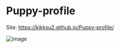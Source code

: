 # Puppy-profile

Site: https://kjkksu2.github.io/Puppy-profile/

![image](https://user-images.githubusercontent.com/80094949/134799922-9dd8ae7a-0762-4d1b-a9d8-515de192ab23.png)
